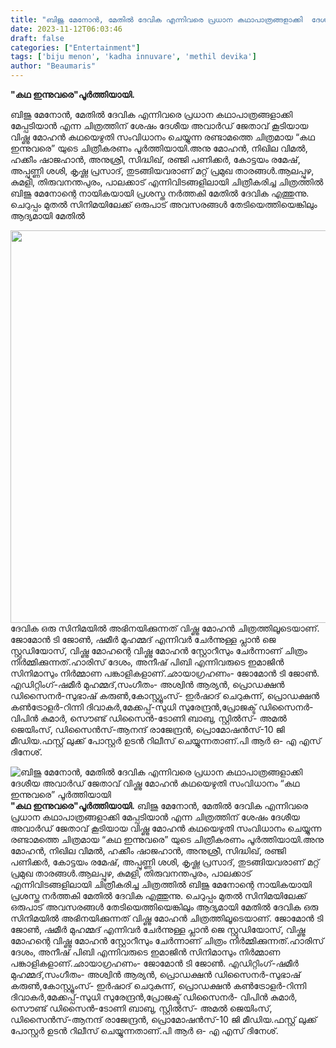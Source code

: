```yaml
---
title: "ബിജു മേനോൻ, മേതിൽ ദേവിക എന്നിവരെ പ്രധാന കഥാപാത്രങ്ങളാക്കി  ദേശീയ അവാർഡ് ജേതാവ് വിഷ്ണു മോഹൻ കഥയെഴുതി സംവിധാനം “കഥ ഇന്നുവരെ” പൂർത്തിയായി"
date: 2023-11-12T06:03:46
draft: false
categories: ["Entertainment"]
tags: ['biju menon', 'kadha innuvare', 'methil devika']
author: "Beaumaris"
---
```


<strong>"കഥ ഇന്നുവരെ"പൂർത്തിയായി.</strong>

ബിജു മേനോൻ, മേതിൽ ദേവിക എന്നിവരെ പ്രധാന കഥാപാത്രങ്ങളാക്കി മേപ്പടിയാൻ എന്ന ചിത്രത്തിന് ശേഷം ദേശീയ അവാർഡ് ജേതാവ് കൂടിയായ വിഷ്ണു മോഹൻ കഥയെഴുതി സംവിധാനം ചെയ്യുന്ന രണ്ടാമത്തെ ചിത്രമായ “കഥ ഇന്നുവരെ” യുടെ ചിത്രീകരണം പൂർത്തിയായി.അനു മോഹൻ, നിഖില വിമൽ, ഹക്കീം ഷാജഹാൻ, അനുശ്രീ, സിദ്ധിഖ്, രഞ്ജി പണിക്കർ, കോട്ടയം രമേഷ്, അപ്പുണ്ണി ശശി, കൃഷ്ണ പ്രസാദ്, തുടങ്ങിയവരാണ് മറ്റ് പ്രമുഖ താരങ്ങൾ.ആലപ്പുഴ, കുമളി, തിരുവനന്തപുരം, പാലക്കാട് എന്നിവിടങ്ങളിലായി ചിത്രീകരിച്ച ചിത്രത്തിൽ ബിജു മേനോന്റെ നായികയായി പ്രശസ്ത നർത്തകി മേതിൽ ദേവിക എത്തുന്നു. ചെറുപ്പം മുതൽ സിനിമയിലേക്ക് ഒരുപാട് അവസരങ്ങൾ തേടിയെത്തിയെങ്കിലും ആദ്യമായി മേതിൽ

<img class="size-full wp-image-429426 aligncenter" src="https://cdn.boolokam.com/articles/2023/11/wffwfggg.jpg" alt="" width="1200" height="628" />ദേവിക ഒരു സിനിമയിൽ അഭിനയിക്കുന്നത് വിഷ്ണു മോഹൻ ചിത്രത്തിലൂടെയാണ്. ജോമോൻ ടി ജോൺ, ഷമീർ മുഹമ്മദ് എന്നിവർ ചേർന്നുള്ള പ്ലാൻ ജെ സ്റ്റുഡിയോസ്, വിഷ്ണു മോഹന്റെ വിഷ്ണു മോഹൻ സ്റ്റോറീസും ചേർന്നാണ് ചിത്രം നിർമ്മിക്കുന്നത്.ഹാരിസ് ദേശം, അനീഷ് പിബി എന്നിവരുടെ ഇമാജിൻ സിനിമാസും നിർമ്മാണ പങ്കാളികളാണ്.ഛായാഗ്രഹണം- ജോമോൻ ടി ജോൺ. എഡിറ്റിംഗ്-ഷമീർ മുഹമ്മദ്,സംഗീതം- അശ്വിൻ ആര്യൻ, പ്രൊഡക്ഷൻ ഡിസൈനർ-സുഭാഷ് കരുൺ,കോസ്റ്റ്യൂംസ്- ഇർഷാദ് ചെറുകുന്ന്, പ്രൊഡക്ഷൻ കൺട്രോളർ-റിന്നി ദിവാകർ,മേക്കപ്പ്-സുധി സുരേന്ദ്രൻ,പ്രോജക്ട് ഡിസൈനർ- വിപിൻ കുമാർ, സൌണ്ട് ഡിസൈൻ-ടോണി ബാബു, സ്റ്റിൽസ്- അമൽ ജെയിംസ്, ഡിസൈൻസ്-ആനന്ദ് രാജേന്ദ്രൻ, പ്രൊമോഷൻസ്-10 ജി മീഡിയ.ഫസ്റ്റ് ലുക്ക് പോസ്റ്റർ ഉടൻ റിലീസ് ചെയ്യുന്നതാണ്.പി ആർ ഒ- എ എസ് ദിനേശ്.


![ബിജു മേനോൻ, മേതിൽ ദേവിക എന്നിവരെ പ്രധാന കഥാപാത്രങ്ങളാക്കി  ദേശീയ അവാർഡ് ജേതാവ് വിഷ്ണു മോഹൻ കഥയെഴുതി സംവിധാനം “കഥ ഇന്നുവരെ” പൂർത്തിയായി](https://cdn.boolokam.com/articles/2023/11/wffwfggg.jpg)**"കഥ ഇന്നുവരെ"പൂർത്തിയായി.** ബിജു മേനോൻ, മേതിൽ ദേവിക എന്നിവരെ പ്രധാന കഥാപാത്രങ്ങളാക്കി മേപ്പടിയാൻ എന്ന ചിത്രത്തിന് ശേഷം ദേശീയ അവാർഡ് ജേതാവ് കൂടിയായ വിഷ്ണു മോഹൻ കഥയെഴുതി സംവിധാനം ചെയ്യുന്ന രണ്ടാമത്തെ ചിത്രമായ “കഥ ഇന്നുവരെ” യുടെ ചിത്രീകരണം പൂർത്തിയായി.അനു മോഹൻ, നിഖില വിമൽ, ഹക്കീം ഷാജഹാൻ, അനുശ്രീ, സിദ്ധിഖ്, രഞ്ജി പണിക്കർ, കോട്ടയം രമേഷ്, അപ്പുണ്ണി ശശി, കൃഷ്ണ പ്രസാദ്, തുടങ്ങിയവരാണ് മറ്റ് പ്രമുഖ താരങ്ങൾ.ആലപ്പുഴ, കുമളി, തിരുവനന്തപുരം, പാലക്കാട് എന്നിവിടങ്ങളിലായി ചിത്രീകരിച്ച ചിത്രത്തിൽ ബിജു മേനോന്റെ നായികയായി പ്രശസ്ത നർത്തകി മേതിൽ ദേവിക എത്തുന്നു. ചെറുപ്പം മുതൽ സിനിമയിലേക്ക് ഒരുപാട് അവസരങ്ങൾ തേടിയെത്തിയെങ്കിലും ആദ്യമായി മേതിൽ ദേവിക ഒരു സിനിമയിൽ അഭിനയിക്കുന്നത് വിഷ്ണു മോഹൻ ചിത്രത്തിലൂടെയാണ്. ജോമോൻ ടി ജോൺ, ഷമീർ മുഹമ്മദ് എന്നിവർ ചേർന്നുള്ള പ്ലാൻ ജെ സ്റ്റുഡിയോസ്, വിഷ്ണു മോഹന്റെ വിഷ്ണു മോഹൻ സ്റ്റോറീസും ചേർന്നാണ് ചിത്രം നിർമ്മിക്കുന്നത്.ഹാരിസ് ദേശം, അനീഷ് പിബി എന്നിവരുടെ ഇമാജിൻ സിനിമാസും നിർമ്മാണ പങ്കാളികളാണ്.ഛായാഗ്രഹണം- ജോമോൻ ടി ജോൺ. എഡിറ്റിംഗ്-ഷമീർ മുഹമ്മദ്,സംഗീതം- അശ്വിൻ ആര്യൻ, പ്രൊഡക്ഷൻ ഡിസൈനർ-സുഭാഷ് കരുൺ,കോസ്റ്റ്യൂംസ്- ഇർഷാദ് ചെറുകുന്ന്, പ്രൊഡക്ഷൻ കൺട്രോളർ-റിന്നി ദിവാകർ,മേക്കപ്പ്-സുധി സുരേന്ദ്രൻ,പ്രോജക്ട് ഡിസൈനർ- വിപിൻ കുമാർ, സൌണ്ട് ഡിസൈൻ-ടോണി ബാബു, സ്റ്റിൽസ്- അമൽ ജെയിംസ്, ഡിസൈൻസ്-ആനന്ദ് രാജേന്ദ്രൻ, പ്രൊമോഷൻസ്-10 ജി മീഡിയ.ഫസ്റ്റ് ലുക്ക് പോസ്റ്റർ ഉടൻ റിലീസ് ചെയ്യുന്നതാണ്.പി ആർ ഒ- എ എസ് ദിനേശ്.
